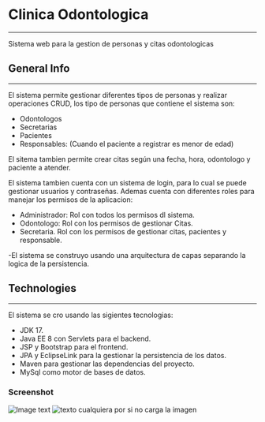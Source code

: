 # Clinica Odontologica
***
Sistema web para la gestion de personas y citas odontologicas

## General Info
***
El sistema permite gestionar diferentes tipos de personas y realizar operaciones CRUD, los tipo de personas que contiene el sistema son:
 - Odontologos
 - Secretarias
 - Pacientes
 - Responsables: (Cuando el paciente a registrar es menor de edad)

El sitema tambien permite crear citas según una fecha, hora, odontologo y paciente a atender.

El sistema tambien cuenta con un sistema de login, para lo cual se puede gestionar usuarios y contraseñas.
Ademas cuenta con diferentes roles para manejar los permisos de la aplicacion:
 - Administrador: Rol con todos los permisos dl sistema.
 - Odontologo: Rol con los permisos de gestionar Citas.
 - Secretaria. Rol con los permisos de gestionar citas, pacientes y responsable.

-El sistema se construyo usando una arquitectura de capas separando la logica de la persistencia.

## Technologies
***
El sistema se cro usando las sigientes tecnologias:
 - JDK 17.
 - Java EE 8 con Servlets para el backend.
 - JSP y Bootstrap para el frontend.
 - JPA y EclipseLink para la gestionar la persistencia de los datos.
 - Maven para gestionar las dependencias del proyecto.
 - MySql como motor de bases de datos.

### Screenshot
![Image text]([[/path/to/the/screenshot.png](https://ibb.co/rMw1bhJ](https://ibb.co/rMw1bhJ)https://ibb.co/rMw1bhJ))
![texto cualquiera por si no carga la imagen](https://ibb.co/rMw1bhJ)
